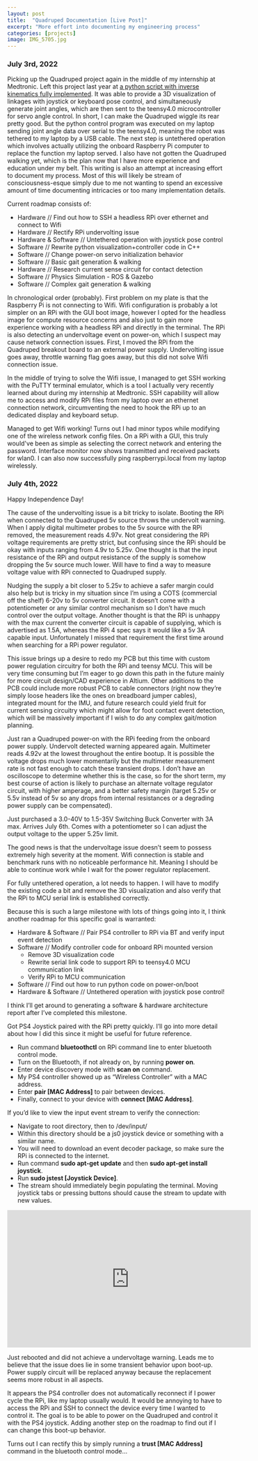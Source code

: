 ```yaml
---
layout: post
title:  "Quadruped Documentation [Live Post]"
excerpt: "More effort into documenting my engineering process"
categories: [projects]
image: IMG_5705.jpg 
---
```

### July 3rd, 2022
Picking up the Quadruped project again in the middle of my internship at Medtronic. Left this project last year at [a python script with inverse kinematics fully implemented](https://youtube.com/shorts/zvvzg43DtZo?feature=share). It was able to provide a 3D visualization of linkages with joystick or keyboard pose control, and simultaneously generate joint angles, which are then sent to the teensy4.0 microcontroller for servo angle control. In short, I can make the Quadruped wiggle its rear pretty good. But the python control program was executed on my laptop sending joint angle data over serial to the teensy4.0, meaning the robot was tethered to my laptop by a USB cable. The next step is untethered operation which involves actually utilizing the onboard Raspberry Pi computer to replace the function my laptop served. I also have not gotten the Quadruped walking yet, which is the plan now that I have more experience and education under my belt. This writing is also an attempt at increasing effort to document my process. Most of this will likely be stream of consciousness-esque simply due to me not wanting to spend an excessive amount of time documenting intricacies or too many implementation details. 

Current roadmap consists of:

* Hardware // Find out how to SSH a headless RPi over ethernet and connect to Wifi
* Hardware // Rectify RPi undervolting issue
* Hardware & Software // Untethered operation with joystick pose control
* Software // Rewrite python visualization+controller code in C++
* Software // Change power-on servo initialization behavior
* Software // Basic gait generation & walking
* Hardware // Research current sense circuit for contact detection	
* Software // Physics Simulation - ROS & Gazebo
* Software // Complex gait generation & walking


In chronological order (probably). First problem on my plate is that the Raspberry Pi is not connecting to Wifi. Wifi configuration is probably a lot simpler on an RPi with the GUI boot image, however I opted for the headless image for compute resource concerns and also just to gain more experience working with a headless RPi and directly in the terminal. The RPi is also detecting an undervoltage event on power-on, which I suspect may cause network connection issues. 
First, I moved the RPi from the Quadruped breakout board to an external power supply. Undervolting issue goes away, throttle warning flag goes away, but this did not solve Wifi connection issue. 

In the middle of trying to solve the Wifi issue, I managed to get SSH working with the PuTTY terminal emulator, which is a tool I actually very recently learned about during my internship at Medtronic. SSH capability will allow me to access and modify RPi files from my laptop over an ethernet connection network, circumventing the need to hook the RPi up to an dedicated display and keyboard setup.

Managed to get Wifi working! Turns out I had minor typos while modifying one of the wireless network config files. On a RPi with a GUI, this truly would've been as simple as selecting the correct network and entering the password. Interface monitor now shows transmitted and received packets for wlan0. I can also now successfully ping raspberrypi.local from my laptop wirelessly.

### July 4th, 2022
Happy Independence Day!

The cause of the undervolting issue is a bit tricky to isolate. Booting the RPi when connected to the Quadruped 5v source throws the undervolt warning. When I apply digital multimeter probes to the 5v source with the RPi removed, the measurement reads 4.97v. Not great considering the RPi voltage requirements are pretty strict, but confusing since the RPi should be okay with inputs ranging from 4.9v to 5.25v. One thought is that the input resistance of the RPi and output resistance of the supply is somehow dropping the 5v source much lower. Will have to find a way to measure voltage value with RPi connected to Quadruped supply. 

Nudging the supply a bit closer to 5.25v to achieve a safer margin could also help but is tricky in my situation since I’m using a COTS (commercial off the shelf) 6-20v to 5v converter circuit. It doesn’t come with a potentiometer or any similar control mechanism so I don’t have much control over the output voltage. Another thought is that the RPi is unhappy with the max current the converter circuit is capable of supplying, which is advertised as 1.5A, whereas the RPi 4 spec says it would like a 5v 3A capable input. Unfortunately I missed that requirement the first time around when searching for a RPi power regulator.

This issue brings up a desire to redo my PCB but this time with custom power regulation circuitry for both the RPi and teensy MCU. This will be very time consuming but I’m eager to go down this path in the future mainly for more circuit design/CAD experience in Altium. Other additions to the PCB could include more robust PCB to cable connectors (right now they’re simply loose headers like the ones on breadboard jumper cables), integrated mount for the IMU, and future research could yield fruit for current sensing circuitry which might allow for foot contact event detection, which will be massively important if I wish to do any complex gait/motion planning.

Just ran a Quadruped power-on with the RPi feeding from the onboard power supply. Undervolt detected warning appeared again. Multimeter reads 4.92v at the lowest throughout the entire bootup. It is possible the voltage drops much lower momentarily but the multimeter measurement rate is not fast enough to catch these transient drops. I don’t have an oscilloscope to determine whether this is the case, so for the short term, my best course of action is likely to purchase an alternate voltage regulator circuit, with higher amperage, and a better safety margin (target 5.25v or 5.5v instead of 5v so any drops from internal resistances or a degrading power supply can be compensated). 

Just purchased a 3.0-40V to 1.5-35V Switching Buck Converter with 3A max. Arrives July 6th. Comes with a potentiometer so I can adjust the output voltage to the upper 5.25v limit.

The good news is that the undervoltage issue doesn’t seem to possess extremely high severity at the moment. Wifi connection is stable and benchmark runs with no noticeable performance hit. Meaning I should be able to continue work while I wait for the power regulator replacement.

For fully untethered operation, a lot needs to happen. I will have to modify the existing code a bit and remove the 3D visualization and also verify that the RPi to MCU serial link is established correctly.

Because this is such a large milestone with lots of things going into it, I think another roadmap for this specific goal is warranted:

* Hardware & Software // Pair PS4 controller to RPi via BT and verify input event detection
* Software // Modify controller code for onboard RPi mounted version
  * Remove 3D visualization code
  * Rewrite serial link code to support RPi to teensy4.0 MCU communication link
  * Verify RPi to MCU communication
* Software // Find out how to run python code on power-on/boot
* Hardware & Software // Untethered operation with joystick pose control!

I think I’ll get around to generating a software & hardware architecture report after I’ve completed this milestone.

Got PS4 Joystick paired with the RPi pretty quickly. I’ll go into more detail about how I did this since it might be useful for future reference. 

* Run command **bluetoothctl** on RPi command line to enter bluetooth control mode.
* Turn on the Bluetooth, if not already on, by running **power on**.
* Enter device discovery mode with **scan on** command.
* My PS4 controller showed up as “Wireless Controller” with a MAC address.
* Enter **pair \[MAC Address\]** to pair between devices.
* Finally, connect to your device with **connect \[MAC Address\]**.

If you’d like to view the input event stream to verify the connection:
* Navigate to root directory, then to /dev/input/
* Within this directory should be a js0 joystick device or something with a similar name.
* You will need to download an event decoder package, so make sure the RPi is connected to the internet.
* Run command **sudo apt-get update** and then **sudo apt-get install joystick**.
* Run **sudo jstest \[Joystick Device\]**.
* The stream should immediately begin populating the terminal. Moving joystick tabs or pressing buttons should cause the stream to update with new values.

<div align="center"><iframe width="560" height="315" src="https://www.youtube.com/embed/fIgTX0zC1i0" title="YouTube video player" frameborder="0" allow="accelerometer; autoplay; clipboard-write; encrypted-media; gyroscope; picture-in-picture" allowfullscreen></iframe></div>

Just rebooted and did not achieve a undervoltage warning. Leads me to believe that the issue does lie in some transient behavior upon boot-up. Power supply circuit will be replaced anyway because the replacement seems more robust in all aspects. 

It appears the PS4 controller does not automatically reconnect if I power cycle the RPi, like my laptop usually would. It would be annoying to have to access the RPi and SSH to connect the device every time I wanted to control it. The goal is to be able to power on the Quadruped and control it with the PS4 joystick. Adding another step on the roadmap to find out if I can change this boot-up behavior. 

Turns out I can rectify this by simply running a **trust \[MAC Address\]** command in the bluetooth control mode… 
